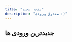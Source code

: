 ```yaml
---
title: "صفحه نخست"
description: "صندوق ورودی :)"
---
```


<div>

<IntroPost />

</div>

## جدیدترین ورودی ها

<PostArchives />
